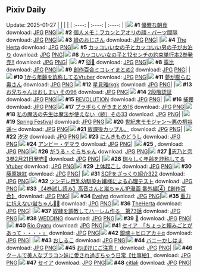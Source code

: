 ## Pixiv Daily
Update: 2025-01-27
|      |      |      |
| :----: | :----: | :----: |
|![](https://pixiv.microyu.workers.dev/c/240x480/img-master/img/2025/01/25/07/30/02/126544446_p0_master1200.jpg) **#1** [優雅な朝食](https://www.pixiv.net/artworks/126544446) download: [JPG](https://pixiv.microyu.workers.dev/img-original/img/2025/01/25/07/30/02/126544446_p0.jpg) [PNG](https://pixiv.microyu.workers.dev/img-original/img/2025/01/25/07/30/02/126544446_p0.png)|![](https://pixiv.microyu.workers.dev/c/240x480/img-master/img/2025/01/25/06/00/07/126543380_p0_master1200.jpg) **#2** [個人メモ：フカンとアオリの顔・パーツ間隔](https://www.pixiv.net/artworks/126543380) download: [JPG](https://pixiv.microyu.workers.dev/img-original/img/2025/01/25/06/00/07/126543380_p0.jpg) [PNG](https://pixiv.microyu.workers.dev/img-original/img/2025/01/25/06/00/07/126543380_p0.png)|![](https://pixiv.microyu.workers.dev/c/240x480/img-master/img/2025/01/25/00/00/24/126536198_p0_master1200.jpg) **#3** [緑のおじさん](https://www.pixiv.net/artworks/126536198) download: [JPG](https://pixiv.microyu.workers.dev/img-original/img/2025/01/25/00/00/24/126536198_p0.jpg) [PNG](https://pixiv.microyu.workers.dev/img-original/img/2025/01/25/00/00/24/126536198_p0.png)|
|![](https://pixiv.microyu.workers.dev/c/240x480/img-master/img/2025/01/25/00/00/08/126536106_p0_master1200.jpg) **#4** [The Herta](https://www.pixiv.net/artworks/126536106) download: [JPG](https://pixiv.microyu.workers.dev/img-original/img/2025/01/25/00/00/08/126536106_p0.jpg) [PNG](https://pixiv.microyu.workers.dev/img-original/img/2025/01/25/00/00/08/126536106_p0.png)|![](https://pixiv.microyu.workers.dev/c/240x480/img-master/img/2025/01/26/12/01/40/126584104_p0_master1200.jpg) **#5** [カッコいい女の子とカッコいい男の子がお泊り](https://www.pixiv.net/artworks/126584104) download: [JPG](https://pixiv.microyu.workers.dev/img-original/img/2025/01/26/12/01/40/126584104_p0.jpg) [PNG](https://pixiv.microyu.workers.dev/img-original/img/2025/01/26/12/01/40/126584104_p0.png)|![](https://pixiv.microyu.workers.dev/c/240x480/img-master/img/2025/01/25/18/01/51/126557919_p0_master1200.jpg) **#6** [カッコいい女の子と12センチの約束単行本2巻発売‼](https://www.pixiv.net/artworks/126557919) download: [JPG](https://pixiv.microyu.workers.dev/img-original/img/2025/01/25/18/01/51/126557919_p0.jpg) [PNG](https://pixiv.microyu.workers.dev/img-original/img/2025/01/25/18/01/51/126557919_p0.png)|
|![](https://pixiv.microyu.workers.dev/c/240x480/img-master/img/2025/01/26/00/04/06/126571064_p0_master1200.jpg) **#7** [🐱🦈](https://www.pixiv.net/artworks/126571064) download: [JPG](https://pixiv.microyu.workers.dev/img-original/img/2025/01/26/00/04/06/126571064_p0.jpg) [PNG](https://pixiv.microyu.workers.dev/img-original/img/2025/01/26/00/04/06/126571064_p0.png)|![](https://pixiv.microyu.workers.dev/c/240x480/img-master/img/2025/01/25/12/30/46/126550055_p0_master1200.jpg) **#8** [露比](https://www.pixiv.net/artworks/126550055) download: [JPG](https://pixiv.microyu.workers.dev/img-original/img/2025/01/25/12/30/46/126550055_p0.jpg) [PNG](https://pixiv.microyu.workers.dev/img-original/img/2025/01/25/12/30/46/126550055_p0.png)|![](https://pixiv.microyu.workers.dev/c/240x480/img-master/img/2025/01/25/17/33/40/126556950_p0_master1200.jpg) **#9** [創作百合ミコレイまとめ2](https://www.pixiv.net/artworks/126556950) download: [JPG](https://pixiv.microyu.workers.dev/img-original/img/2025/01/25/17/33/40/126556950_p0.jpg) [PNG](https://pixiv.microyu.workers.dev/img-original/img/2025/01/25/17/33/40/126556950_p0.png)|
|![](https://pixiv.microyu.workers.dev/c/240x480/img-master/img/2025/01/25/21/04/33/126564085_p0_master1200.jpg) **#10** [1から年齢を詐称してるVtuber](https://www.pixiv.net/artworks/126564085) download: [JPG](https://pixiv.microyu.workers.dev/img-original/img/2025/01/25/21/04/33/126564085_p0.jpg) [PNG](https://pixiv.microyu.workers.dev/img-original/img/2025/01/25/21/04/33/126564085_p0.png)|![](https://pixiv.microyu.workers.dev/c/240x480/img-master/img/2025/01/25/00/03/02/126536554_p0_master1200.jpg) **#11** [夢が膨らむ奥さん](https://www.pixiv.net/artworks/126536554) download: [JPG](https://pixiv.microyu.workers.dev/img-original/img/2025/01/25/00/03/02/126536554_p0.jpg) [PNG](https://pixiv.microyu.workers.dev/img-original/img/2025/01/25/00/03/02/126536554_p0.png)|![](https://pixiv.microyu.workers.dev/c/240x480/img-master/img/2025/01/25/00/00/34/126536243_p0_master1200.jpg) **#12** [星見雅rkgk](https://www.pixiv.net/artworks/126536243) download: [JPG](https://pixiv.microyu.workers.dev/img-original/img/2025/01/25/00/00/34/126536243_p0.jpg) [PNG](https://pixiv.microyu.workers.dev/img-original/img/2025/01/25/00/00/34/126536243_p0.png)|
|![](https://pixiv.microyu.workers.dev/c/240x480/img-master/img/2025/01/25/11/30/08/126548582_p0_master1200.jpg) **#13** [お兄ちゃんはおしまい その96](https://www.pixiv.net/artworks/126548582) download: [JPG](https://pixiv.microyu.workers.dev/img-original/img/2025/01/25/11/30/08/126548582_p0.jpg) [PNG](https://pixiv.microyu.workers.dev/img-original/img/2025/01/25/11/30/08/126548582_p0.png)|![](https://pixiv.microyu.workers.dev/c/240x480/img-master/img/2025/01/26/00/34/13/126572239_p0_master1200.jpg) **#14** [2段階認証](https://www.pixiv.net/artworks/126572239) download: [JPG](https://pixiv.microyu.workers.dev/img-original/img/2025/01/26/00/34/13/126572239_p0.jpg) [PNG](https://pixiv.microyu.workers.dev/img-original/img/2025/01/26/00/34/13/126572239_p0.png)|![](https://pixiv.microyu.workers.dev/c/240x480/img-master/img/2025/01/25/19/57/28/126561467_p0_master1200.jpg) **#15** [REVOLUTION](https://www.pixiv.net/artworks/126561467) download: [JPG](https://pixiv.microyu.workers.dev/img-original/img/2025/01/25/19/57/28/126561467_p0.jpg) [PNG](https://pixiv.microyu.workers.dev/img-original/img/2025/01/25/19/57/28/126561467_p0.png)|
|![](https://pixiv.microyu.workers.dev/c/240x480/img-master/img/2025/01/26/18/00/18/126593298_p0_master1200.jpg) **#16** [捕獲](https://www.pixiv.net/artworks/126593298) download: [JPG](https://pixiv.microyu.workers.dev/img-original/img/2025/01/26/18/00/18/126593298_p0.jpg) [PNG](https://pixiv.microyu.workers.dev/img-original/img/2025/01/26/18/00/18/126593298_p0.png)|![](https://pixiv.microyu.workers.dev/c/240x480/img-master/img/2025/01/25/08/18/25/126545189_p0_master1200.jpg) **#17** [ブラボらくがきまとめ16](https://www.pixiv.net/artworks/126545189) download: [JPG](https://pixiv.microyu.workers.dev/img-original/img/2025/01/25/08/18/25/126545189_p0.jpg) [PNG](https://pixiv.microyu.workers.dev/img-original/img/2025/01/25/08/18/25/126545189_p0.png)|![](https://pixiv.microyu.workers.dev/c/240x480/img-master/img/2025/01/26/00/01/11/126570808_p0_master1200.jpg) **#18** [私の魔法の先生は魔法が使えない（続）その33](https://www.pixiv.net/artworks/126570808) download: [JPG](https://pixiv.microyu.workers.dev/img-original/img/2025/01/26/00/01/11/126570808_p0.jpg) [PNG](https://pixiv.microyu.workers.dev/img-original/img/2025/01/26/00/01/11/126570808_p0.png)|
|![](https://pixiv.microyu.workers.dev/c/240x480/img-master/img/2025/01/26/01/32/58/126573936_p0_master1200.jpg) **#19** [Spring Festival](https://www.pixiv.net/artworks/126573936) download: [JPG](https://pixiv.microyu.workers.dev/img-original/img/2025/01/26/01/32/58/126573936_p0.jpg) [PNG](https://pixiv.microyu.workers.dev/img-original/img/2025/01/26/01/32/58/126573936_p0.png)|![](https://pixiv.microyu.workers.dev/c/240x480/img-master/img/2025/01/26/00/04/54/126571122_p0_master1200.jpg) **#20** [世紀末モモジャン〜悪の桐谷遥〜](https://www.pixiv.net/artworks/126571122) download: [JPG](https://pixiv.microyu.workers.dev/img-original/img/2025/01/26/00/04/54/126571122_p0.jpg) [PNG](https://pixiv.microyu.workers.dev/img-original/img/2025/01/26/00/04/54/126571122_p0.png)|![](https://pixiv.microyu.workers.dev/c/240x480/img-master/img/2025/01/25/14/30/10/126552538_p0_master1200.jpg) **#21** [放課後カップル。](https://www.pixiv.net/artworks/126552538) download: [JPG](https://pixiv.microyu.workers.dev/img-original/img/2025/01/25/14/30/10/126552538_p0.jpg) [PNG](https://pixiv.microyu.workers.dev/img-original/img/2025/01/25/14/30/10/126552538_p0.png)|
|![](https://pixiv.microyu.workers.dev/c/240x480/img-master/img/2025/01/25/19/47/42/126561187_p0_master1200.jpg) **#22** [汐汐](https://www.pixiv.net/artworks/126561187) download: [JPG](https://pixiv.microyu.workers.dev/img-original/img/2025/01/25/19/47/42/126561187_p0.jpg) [PNG](https://pixiv.microyu.workers.dev/img-original/img/2025/01/25/19/47/42/126561187_p0.png)|![](https://pixiv.microyu.workers.dev/c/240x480/img-master/img/2025/01/25/15/48/51/126554250_p0_master1200.jpg) **#23** [にんきものどうし](https://www.pixiv.net/artworks/126554250) download: [JPG](https://pixiv.microyu.workers.dev/img-original/img/2025/01/25/15/48/51/126554250_p0.jpg) [PNG](https://pixiv.microyu.workers.dev/img-original/img/2025/01/25/15/48/51/126554250_p0.png)|![](https://pixiv.microyu.workers.dev/c/240x480/img-master/img/2025/01/25/00/00/38/126536261_p0_master1200.jpg) **#24** [アンビー・デマラ](https://www.pixiv.net/artworks/126536261) download: [JPG](https://pixiv.microyu.workers.dev/img-original/img/2025/01/25/00/00/38/126536261_p0.jpg) [PNG](https://pixiv.microyu.workers.dev/img-original/img/2025/01/25/00/00/38/126536261_p0.png)|
|![](https://pixiv.microyu.workers.dev/c/240x480/img-master/img/2025/01/25/13/34/00/126551362_p0_master1200.jpg) **#25** [.](https://www.pixiv.net/artworks/126551362) download: [JPG](https://pixiv.microyu.workers.dev/img-original/img/2025/01/25/13/34/00/126551362_p0.jpg) [PNG](https://pixiv.microyu.workers.dev/img-original/img/2025/01/25/13/34/00/126551362_p0.png)|![](https://pixiv.microyu.workers.dev/c/240x480/img-master/img/2025/01/25/00/02/04/126536468_p0_master1200.jpg) **#26** [がうる・ぐらちゃん](https://www.pixiv.net/artworks/126536468) download: [JPG](https://pixiv.microyu.workers.dev/img-original/img/2025/01/25/00/02/04/126536468_p0.jpg) [PNG](https://pixiv.microyu.workers.dev/img-original/img/2025/01/25/00/02/04/126536468_p0.png)|![](https://pixiv.microyu.workers.dev/c/240x480/img-master/img/2025/01/26/00/14/03/126571529_p0_master1200.jpg) **#27** [🩵志乃と恋3巻2月21日発売🩷](https://www.pixiv.net/artworks/126571529) download: [JPG](https://pixiv.microyu.workers.dev/img-original/img/2025/01/26/00/14/03/126571529_p0.jpg) [PNG](https://pixiv.microyu.workers.dev/img-original/img/2025/01/26/00/14/03/126571529_p0.png)|
|![](https://pixiv.microyu.workers.dev/c/240x480/img-master/img/2025/01/26/21/35/41/126601174_p0_master1200.jpg) **#28** [瑞々しく年齢を詐称してるVtuber](https://www.pixiv.net/artworks/126601174) download: [JPG](https://pixiv.microyu.workers.dev/img-original/img/2025/01/26/21/35/41/126601174_p0.jpg) [PNG](https://pixiv.microyu.workers.dev/img-original/img/2025/01/26/21/35/41/126601174_p0.png)|![](https://pixiv.microyu.workers.dev/c/240x480/img-master/img/2025/01/25/00/01/07/126536348_p0_master1200.jpg) **#29** [上体起こし](https://www.pixiv.net/artworks/126536348) download: [JPG](https://pixiv.microyu.workers.dev/img-original/img/2025/01/25/00/01/07/126536348_p0.jpg) [PNG](https://pixiv.microyu.workers.dev/img-original/img/2025/01/25/00/01/07/126536348_p0.png)|![](https://pixiv.microyu.workers.dev/c/240x480/img-master/img/2025/01/25/11/00/23/126548013_p0_master1200.jpg) **#30** [藤原妹紅](https://www.pixiv.net/artworks/126548013) download: [JPG](https://pixiv.microyu.workers.dev/img-original/img/2025/01/25/11/00/23/126548013_p0.jpg) [PNG](https://pixiv.microyu.workers.dev/img-original/img/2025/01/25/11/00/23/126548013_p0.png)|
|![](https://pixiv.microyu.workers.dev/c/240x480/img-master/img/2025/01/25/21/00/27/126563873_p0_master1200.jpg) **#31** [SCPをざっくり紹介322](https://www.pixiv.net/artworks/126563873) download: [JPG](https://pixiv.microyu.workers.dev/img-original/img/2025/01/25/21/00/27/126563873_p0.jpg) [PNG](https://pixiv.microyu.workers.dev/img-original/img/2025/01/25/21/00/27/126563873_p0.png)|![](https://pixiv.microyu.workers.dev/c/240x480/img-master/img/2025/01/25/20/00/27/126561634_p0_master1200.jpg) **#32** [ツンデレ巨乳幼馴染お嬢様による心理テスト](https://www.pixiv.net/artworks/126561634) download: [JPG](https://pixiv.microyu.workers.dev/img-original/img/2025/01/25/20/00/27/126561634_p0.jpg) [PNG](https://pixiv.microyu.workers.dev/img-original/img/2025/01/25/20/00/27/126561634_p0.png)|![](https://pixiv.microyu.workers.dev/c/240x480/img-master/img/2025/01/25/00/03/22/126536579_p0_master1200.jpg) **#33** [【4巻試し読み】高音さんと嵐ちゃん1P漫画 番外編④【創作百合】](https://www.pixiv.net/artworks/126536579) download: [JPG](https://pixiv.microyu.workers.dev/img-original/img/2025/01/25/00/03/22/126536579_p0.jpg) [PNG](https://pixiv.microyu.workers.dev/img-original/img/2025/01/25/00/03/22/126536579_p0.png)|
|![](https://pixiv.microyu.workers.dev/c/240x480/img-master/img/2025/01/25/00/00/22/126536189_p0_master1200.jpg) **#34** [Evelyn](https://www.pixiv.net/artworks/126536189) download: [JPG](https://pixiv.microyu.workers.dev/img-original/img/2025/01/25/00/00/22/126536189_p0.jpg) [PNG](https://pixiv.microyu.workers.dev/img-original/img/2025/01/25/00/00/22/126536189_p0.png)|![](https://pixiv.microyu.workers.dev/c/240x480/img-master/img/2025/01/25/18/23/10/126558525_p0_master1200.jpg) **#35** [重力に抗えない蛍ちゃん🛌💤](https://www.pixiv.net/artworks/126558525) download: [JPG](https://pixiv.microyu.workers.dev/img-original/img/2025/01/25/18/23/10/126558525_p0.jpg) [PNG](https://pixiv.microyu.workers.dev/img-original/img/2025/01/25/18/23/10/126558525_p0.png)|![](https://pixiv.microyu.workers.dev/c/240x480/img-master/img/2025/01/25/00/30/02/126537668_p0_master1200.jpg) **#36** [TheHerta](https://www.pixiv.net/artworks/126537668) download: [JPG](https://pixiv.microyu.workers.dev/img-original/img/2025/01/25/00/30/02/126537668_p0.jpg) [PNG](https://pixiv.microyu.workers.dev/img-original/img/2025/01/25/00/30/02/126537668_p0.png)|
|![](https://pixiv.microyu.workers.dev/c/240x480/img-master/img/2025/01/25/00/02/49/126536539_p0_master1200.jpg) **#37** [奴隷を調教してハーレム作る　第73話](https://www.pixiv.net/artworks/126536539) download: [JPG](https://pixiv.microyu.workers.dev/img-original/img/2025/01/25/00/02/49/126536539_p0.jpg) [PNG](https://pixiv.microyu.workers.dev/img-original/img/2025/01/25/00/02/49/126536539_p0.png)|![](https://pixiv.microyu.workers.dev/c/240x480/img-master/img/2025/01/25/00/00/19/126536174_p0_master1200.jpg) **#38** [WEDDING](https://www.pixiv.net/artworks/126536174) download: [JPG](https://pixiv.microyu.workers.dev/img-original/img/2025/01/25/00/00/19/126536174_p0.jpg) [PNG](https://pixiv.microyu.workers.dev/img-original/img/2025/01/25/00/00/19/126536174_p0.png)|![](https://pixiv.microyu.workers.dev/c/240x480/img-master/img/2025/01/25/08/07/07/126545012_p0_master1200.jpg) **#39** [🦊](https://www.pixiv.net/artworks/126545012) download: [JPG](https://pixiv.microyu.workers.dev/img-original/img/2025/01/25/08/07/07/126545012_p0.jpg) [PNG](https://pixiv.microyu.workers.dev/img-original/img/2025/01/25/08/07/07/126545012_p0.png)|
|![](https://pixiv.microyu.workers.dev/c/240x480/img-master/img/2025/01/25/20/42/13/126563154_p0_master1200.jpg) **#40** [Rio Gyaru](https://www.pixiv.net/artworks/126563154) download: [JPG](https://pixiv.microyu.workers.dev/img-original/img/2025/01/25/20/42/13/126563154_p0.jpg) [PNG](https://pixiv.microyu.workers.dev/img-original/img/2025/01/25/20/42/13/126563154_p0.png)|![](https://pixiv.microyu.workers.dev/c/240x480/img-master/img/2025/01/25/10/00/09/126546858_p0_master1200.jpg) **#41** [セイア　「ちょっと頼みごとがあって・・・・」](https://www.pixiv.net/artworks/126546858) download: [JPG](https://pixiv.microyu.workers.dev/img-original/img/2025/01/25/10/00/09/126546858_p0.jpg) [PNG](https://pixiv.microyu.workers.dev/img-original/img/2025/01/25/10/00/09/126546858_p0.png)|![](https://pixiv.microyu.workers.dev/c/240x480/img-master/img/2025/01/25/00/12/41/126537037_p0_master1200.jpg) **#42** [銀魂＋ヒロアカ＋α](https://www.pixiv.net/artworks/126537037) download: [JPG](https://pixiv.microyu.workers.dev/img-original/img/2025/01/25/00/12/41/126537037_p0.jpg) [PNG](https://pixiv.microyu.workers.dev/img-original/img/2025/01/25/00/12/41/126537037_p0.png)|
|![](https://pixiv.microyu.workers.dev/c/240x480/img-master/img/2025/01/26/00/11/22/126571425_p0_master1200.jpg) **#43** [おしるこ](https://www.pixiv.net/artworks/126571425) download: [JPG](https://pixiv.microyu.workers.dev/img-original/img/2025/01/26/00/11/22/126571425_p0.jpg) [PNG](https://pixiv.microyu.workers.dev/img-original/img/2025/01/26/00/11/22/126571425_p0.png)|![](https://pixiv.microyu.workers.dev/c/240x480/img-master/img/2025/01/25/05/00/04/126542777_p0_master1200.jpg) **#44** [バニーかしはま](https://www.pixiv.net/artworks/126542777) download: [JPG](https://pixiv.microyu.workers.dev/img-original/img/2025/01/25/05/00/04/126542777_p0.jpg) [PNG](https://pixiv.microyu.workers.dev/img-original/img/2025/01/25/05/00/04/126542777_p0.png)|![](https://pixiv.microyu.workers.dev/c/240x480/img-master/img/2025/01/25/17/09/46/126556327_p0_master1200.jpg) **#45** [おばけにご注意！](https://www.pixiv.net/artworks/126556327) download: [JPG](https://pixiv.microyu.workers.dev/img-original/img/2025/01/25/17/09/46/126556327_p0.jpg) [PNG](https://pixiv.microyu.workers.dev/img-original/img/2025/01/25/17/09/46/126556327_p0.png)|
|![](https://pixiv.microyu.workers.dev/c/240x480/img-master/img/2025/01/25/00/04/03/126536633_p0_master1200.jpg) **#46** [クールで美人なブラコン妹に愛され過ぎちゃう日常【仕事絵】](https://www.pixiv.net/artworks/126536633) download: [JPG](https://pixiv.microyu.workers.dev/img-original/img/2025/01/25/00/04/03/126536633_p0.jpg) [PNG](https://pixiv.microyu.workers.dev/img-original/img/2025/01/25/00/04/03/126536633_p0.png)|![](https://pixiv.microyu.workers.dev/c/240x480/img-master/img/2025/01/25/00/00/46/126536291_p0_master1200.jpg) **#47** [セイア](https://www.pixiv.net/artworks/126536291) download: [JPG](https://pixiv.microyu.workers.dev/img-original/img/2025/01/25/00/00/46/126536291_p0.jpg) [PNG](https://pixiv.microyu.workers.dev/img-original/img/2025/01/25/00/00/46/126536291_p0.png)|![](https://pixiv.microyu.workers.dev/c/240x480/img-master/img/2025/01/25/00/00/24/126536200_p0_master1200.jpg) **#48** [citlali](https://www.pixiv.net/artworks/126536200) download: [JPG](https://pixiv.microyu.workers.dev/img-original/img/2025/01/25/00/00/24/126536200_p0.jpg) [PNG](https://pixiv.microyu.workers.dev/img-original/img/2025/01/25/00/00/24/126536200_p0.png)|
